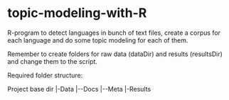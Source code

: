 # topic-modeling-with-R
R-program to detect languages in bunch of text files, create a corpus for each language and do some topic modeling for each of them.

Remember to create folders for raw data (dataDir) and results (resultsDir) and change them to the script.

Required folder structure:

Project base dir
|-Data
|--Docs
|--Meta
|-Results
